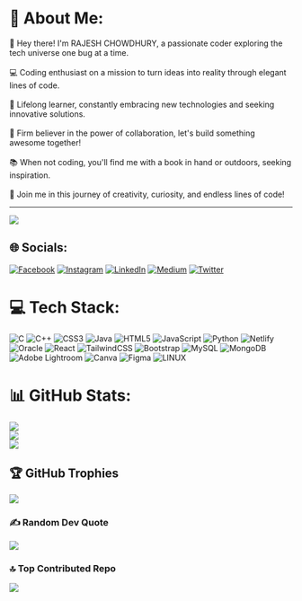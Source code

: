 # 💫 About Me:
👋 Hey there! I'm RAJESH CHOWDHURY, a passionate coder exploring the tech universe one bug at a time.<br><br>💻 Coding enthusiast on a mission to turn ideas into reality through elegant lines of code.<br><br>🌱 Lifelong learner, constantly embracing new technologies and seeking innovative solutions.<br><br>🤝 Firm believer in the power of collaboration, let's build something awesome together!<br><br>📚 When not coding, you'll find me with a book in hand or outdoors, seeking inspiration.<br><br>🚀 Join me in this journey of creativity, curiosity, and endless lines of code!

---
[![](https://visitcount.itsvg.in/api?id=rajeshbd99&icon=3&color=10)](https://visitcount.itsvg.in)


## 🌐 Socials:
[![Facebook](https://img.shields.io/badge/Facebook-%231877F2.svg?logo=Facebook&logoColor=white)](https://facebook.com/rajesh2441139) [![Instagram](https://img.shields.io/badge/Instagram-%23E4405F.svg?logo=Instagram&logoColor=white)](https://instagram.com/rajeshchowdhury08) [![LinkedIn](https://img.shields.io/badge/LinkedIn-%230077B5.svg?logo=linkedin&logoColor=white)](https://linkedin.com/in/rajesh-chowdhury-361360224) [![Medium](https://img.shields.io/badge/Medium-12100E?logo=medium&logoColor=white)](https://medium.com/@rajesh99.bd) [![Twitter](https://img.shields.io/badge/Twitter-%231DA1F2.svg?logo=Twitter&logoColor=white)](https://twitter.com/Rajeshbd3394) 

# 💻 Tech Stack:
![C](https://img.shields.io/badge/c-%2300599C.svg?style=plastic&logo=c&logoColor=white) ![C++](https://img.shields.io/badge/c++-%2300599C.svg?style=plastic&logo=c%2B%2B&logoColor=white) ![CSS3](https://img.shields.io/badge/css3-%231572B6.svg?style=plastic&logo=css3&logoColor=white) ![Java](https://img.shields.io/badge/java-%23ED8B00.svg?style=plastic&logo=java&logoColor=white) ![HTML5](https://img.shields.io/badge/html5-%23E34F26.svg?style=plastic&logo=html5&logoColor=white) ![JavaScript](https://img.shields.io/badge/javascript-%23323330.svg?style=plastic&logo=javascript&logoColor=%23F7DF1E) ![Python](https://img.shields.io/badge/python-3670A0?style=plastic&logo=python&logoColor=ffdd54) ![Netlify](https://img.shields.io/badge/netlify-%23000000.svg?style=plastic&logo=netlify&logoColor=#00C7B7) ![Oracle](https://img.shields.io/badge/Oracle-F80000?style=plastic&logo=oracle&logoColor=white) ![React](https://img.shields.io/badge/react-%2320232a.svg?style=plastic&logo=react&logoColor=%2361DAFB) ![TailwindCSS](https://img.shields.io/badge/tailwindcss-%2338B2AC.svg?style=plastic&logo=tailwind-css&logoColor=white) ![Bootstrap](https://img.shields.io/badge/bootstrap-%23563D7C.svg?style=plastic&logo=bootstrap&logoColor=white) ![MySQL](https://img.shields.io/badge/mysql-%2300f.svg?style=plastic&logo=mysql&logoColor=white) ![MongoDB](https://img.shields.io/badge/MongoDB-%234ea94b.svg?style=plastic&logo=mongodb&logoColor=white) ![Adobe Lightroom](https://img.shields.io/badge/Adobe%20Lightroom-31A8FF.svg?style=plastic&logo=Adobe%20Lightroom&logoColor=white) ![Canva](https://img.shields.io/badge/Canva-%2300C4CC.svg?style=plastic&logo=Canva&logoColor=white) 	![Figma](https://img.shields.io/badge/figma-%23F24E1E.svg?style=plastic&logo=figma&logoColor=white) ![LINUX](https://img.shields.io/badge/Linux-FCC624?style=plastic&logo=linux&logoColor=black)
# 📊 GitHub Stats:
![](https://github-readme-stats.vercel.app/api?username=rajeshbd99&theme=radical&hide_border=false&include_all_commits=true&count_private=true)<br/>
![](https://github-readme-streak-stats.herokuapp.com/?user=rajeshbd99&theme=radical&hide_border=false)<br/>
![](https://github-readme-stats.vercel.app/api/top-langs/?username=rajeshbd99&theme=radical&hide_border=false&include_all_commits=true&count_private=true&layout=compact)

## 🏆 GitHub Trophies
![](https://github-profile-trophy.vercel.app/?username=rajeshbd99&theme=onestar&no-frame=false&no-bg=false&margin-w=4)

### ✍️ Random Dev Quote
![](https://quotes-github-readme.vercel.app/api?type=vetical&theme=tokyonight)

### 🔝 Top Contributed Repo
![](https://github-contributor-stats.vercel.app/api?username=rajeshbd99&limit=5&theme=tokyonight&combine_all_yearly_contributions=true)

<!-- Proudly created with GPRM ( https://gprm.itsvg.in ) -->
